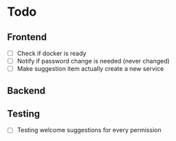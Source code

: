 # Todo

## Frontend
- [ ] Check if docker is ready
- [ ] Notify if password change is needed (never changed)
- [ ] Make suggestion item actually create a new service

## Backend

## Testing
- [ ] Testing welcome suggestions for every permission